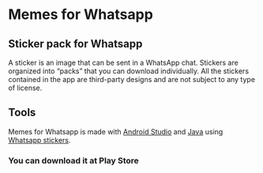 # Memes for Whatsapp

## Sticker pack for Whatsapp
A sticker is an image that can be sent in a WhatsApp chat.
Stickers are organized into “packs” that you can download individually.
All the stickers contained in the app are third-party designs and are not subject to any type of license.

## Tools
Memes for Whatsapp is made with [Android Studio](https://developer.android.com/studio/?hl=es-419) and [Java](https://www.java.com/es/) using [Whatsapp stickers](https://github.com/WhatsApp/stickers).

### You can download it at Play Store